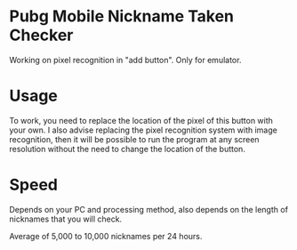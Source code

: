 # Pubg Mobile Nickname Taken Checker

Working on pixel recognition in "add button".
Only for emulator.

# Usage
To work, you need to replace the location of the pixel of this button with your own.
I also advise replacing the pixel recognition system with image recognition, then it will be possible to run the program at any screen resolution without the need to change the location of the button.

# Speed
Depends on your PC and processing method, also depends on the length of nicknames that you will check.

Average of 5,000 to 10,000 nicknames per 24 hours.
